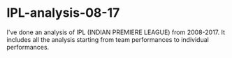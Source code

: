 # IPL-analysis-08-17
I've done an analysis of IPL (INDIAN PREMIERE LEAGUE) from 2008-2017. It includes all the analysis starting from team performances to individual performances. 
